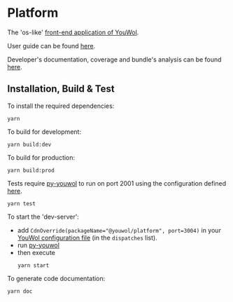 # Platform


The 'os-like' [front-end application of YouWol](https://platform.youwol.com/applications/@youwol/platform/latest).

User guide can be found [here](https://platform.youwol.com/documentation/@youwol/platform).

Developer's documentation, coverage and bundle's analysis can be found 
[here](https://platform.youwol.com/applications/@youwol/cdn-explorer/latest?package=@youwol/platform).

## Installation, Build & Test

To install the required dependencies:

```shell
yarn
```

To build for development:

```shell
yarn build:dev
```

To build for production:

```shell
yarn build:prod
```

Tests require [py-youwol](https://platform.youwol.com/documentation/py-youwol)
to run on port 2001 using the configuration defined [here](https://github.com/youwol/integration-tests-conf).

```shell
yarn test
```

To start the 'dev-server':
- add `CdnOverride(packageName="@youwol/platform", port=3004)` in your 
[YouWol configuration file](https://platform.youwol.com/documentation/py-youwol/configuration)
  (in the `dispatches` list).
- run [py-youwol](https://platform.youwol.com/documentation/py-youwol)
- then execute
  ```shell
  yarn start
  ```

To generate code documentation:

```shell
yarn doc
```
